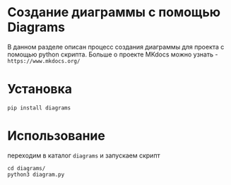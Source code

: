 # Создание диаграммы с помощью Diagrams
В данном разделе описан  процесс создания диаграммы для проекта c помощью python скрипта.
Больше о проекте MKdocs можно узнать - `https://www.mkdocs.org/`

# Установка

```
pip install diagrams
```

# Использование

переходим в каталог `diagrams` и запускаем скрипт

```
cd diagrams/
python3 diagram.py
```